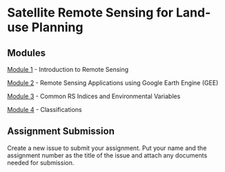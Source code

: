 # Satellite Remote Sensing for Land-use Planning

## Modules

<a href="Module 1.md" title="Module 1">Module 1</a> - Introduction to Remote Sensing

<a href="Module 2.md" title="Module 2">Module 2</a> - Remote Sensing Applications using Google Earth Engine (GEE)

<a href="Module 3.md" title="Module 3">Module 3</a> - Common RS Indices and Environmental Variables

<a href="Module 4.md" title="Module 4">Module 4</a> - Classifications

## Assignment Submission

Create a new issue to submit your assignment. Put your name and the assignment number as the title of the issue and attach any documents needed for submission.

